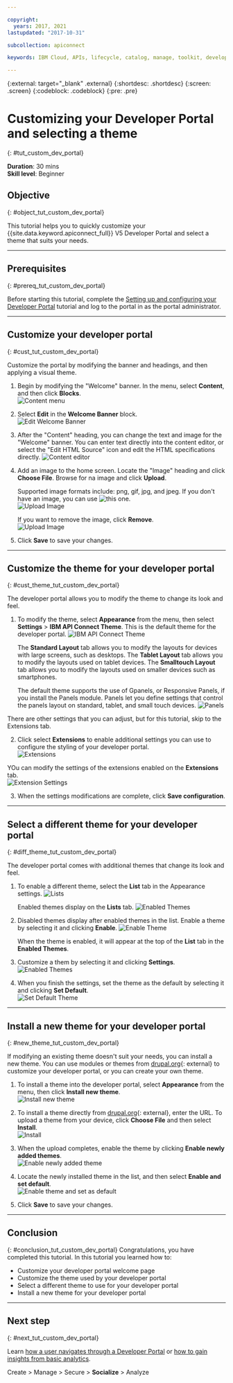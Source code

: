 ```yaml
---

copyright:
  years: 2017, 2021
lastupdated: "2017-10-31"

subcollection: apiconnect

keywords: IBM Cloud, APIs, lifecycle, catalog, manage, toolkit, develop, dev portal, tutorial, API Connect V5

---
```


{:external: target="_blank" .external}
{:shortdesc: .shortdesc}
{:screen: .screen}
{:codeblock: .codeblock}
{:pre: .pre}

# Customizing your Developer Portal and selecting a theme
{: #tut_custom_dev_portal}

**Duration**: 30 mins  
**Skill level**: Beginner  


## Objective
{: #object_tut_custom_dev_portal}

This tutorial helps you to quickly customize your {{site.data.keyword.apiconnect_full}} V5 Developer Portal and select a theme that suits your needs.

---

## Prerequisites
{: #prereq_tut_custom_dev_portal}

Before starting this tutorial, complete the [Setting up and configuring your Developer Portal](/docs/apiconnect/tutorials?topic=apiconnect-tut_config_dev_portal) tutorial and log to the portal in as the portal administrator.

---

## Customize your developer portal
{: #cust_tut_custom_dev_portal}

Customize the portal by modifying the banner and headings, and then applying a visual theme.

1. Begin by modifying the "Welcome" banner. In the menu, select **Content**, and then click **Blocks**.  
  ![Content menu](images/31-content.png)

2. Select **Edit** in the **Welcome Banner** block.  
  ![Edit Welcome Banner](images/32-edit.png)

3. After the "Content" heading, you can change the text and image for the "Welcome" banner. You can enter text directly into the content editor, or select the "Edit HTML Source" icon and edit the HTML specifications directly. 
  ![Content editor](images/33-content.png) 

4. Add an image to the home screen. Locate the "Image" heading and click **Choose File**. Browse for na image and click **Upload**. 

   Supported image formats include: png, gif, jpg, and jpeg. If you don't have an image, you can use ![this one](images/Cloudy_Day.png).  
  ![Upload Image](images/34-image.png)

   If you want to remove the image, click **Remove**.  
  ![Upload Image](images/35-uploaded-image.png)
 
5. Click **Save** to save your changes.  
  
---

## Customize the theme for your developer portal
{: #cust_theme_tut_custom_dev_portal}

The developer portal allows you to modify the theme to change its look and feel.

1. To modify the theme, select **Appearance** from the menu, then select **Settings** > **IBM API Connect Theme**. 
   This is the default theme for the developer portal.
   ![IBM API Connect Theme](images/41-APIC-theme.png "IBM API Connect Theme") 

   The **Standard Layout** tab allows you to modify the layouts for devices with large screens, such as desktops. The **Tablet Layout** tab allows you to modify the layouts used on tablet devices. The **Smalltouch Layout** tab allows you to modify the layouts used on smaller devices such as smartphones. 
   
   The default theme supports the use of Gpanels, or Responsive Panels, if you install the Panels module. Panels let you define settings that control the panels layout on standard, tablet, and small touch devices. 
  ![Panels](images/43-panels.png "Panels") 


  There are other settings that you can adjust, but for this tutorial, skip to the Extensions tab. 
  
2. Click select **Extensions** to enable additional settings you can use to configure the styling of your developer portal.  
  ![Extensions](images/44-extensions.png "Extensions")

  YOu can modify the settings of the extensions enabled on the **Extensions** tab.     
  ![Extension Settings](images/45-extension-settings.png "Extension Settings")

3. When the settings modifications are complete, click **Save configuration**.

---

## Select a different theme for your developer portal
{: #diff_theme_tut_custom_dev_portal}

The developer portal comes with additional themes that change its look and feel.

1. To enable a different theme, select the **List** tab in the Appearance settings.
  ![Lists](images/51-list.png "Lists") 
 
   Enabled themes display on the **Lists** tab. 
   ![Enabled Themes](images/52-enabled-themes.png "Enabled Themes")

2. Disabled themes display after enabled themes in the list. Enable a theme by selecting it and clicking **Enable**.
   ![Enable Theme](images/53-enable-theme.png "Enable Theme") 

   When the theme is enabled, it will appear at the top of the **List** tab in the **Enabled Themes**. 
  
3. Customize a them by selecting it and clicking **Settings**.  
   ![Enabled Themes](images/54-theme-settings.png "Enabled Themes")

4. When you finish the settings, set the theme as the default by selecting it and clicking **Set Default**.     
   ![Set Default Theme](images/55-set-default.png "Set Default Theme")

---

## Install a new theme for your developer portal
{: #new_theme_tut_custom_dev_portal}

If modifying an existing theme doesn't suit your needs, you can install a new theme. You can use modules or themes from [drupal.org](http://drupal.org){: external} to customize your developer portal, or you can create your own theme.

1. To install a theme into the developer portal, select **Appearance** from the menu, then click **Install new theme**.  
  ![Install new theme](images/62-install-new.png)

2. To install a theme directly from [drupal.org](http://drupal.org){: external}, enter the URL. To upload a theme from your device, click **Choose File** and then select **Install**.  
  ![Install](images/63-install.png) 

3. When the upload completes, enable the theme by clicking **Enable newly added themes**.  
  ![Enable newly added theme](images/64-upload.png)

4. Locate the newly installed theme in the list, and then select **Enable and set default**.  
  ![Enable theme and set as default](images/65-enable.png)

5. Click **Save** to save your changes.  

---

## Conclusion
{: #conclusion_tut_custom_dev_portal}
Congratulations, you have completed this tutorial. In this tutorial you learned how to:

* Customize your developer portal welcome page
* Customize the theme used by your developer portal 
* Select a different theme to use for your developer portal
* Install a new theme for your developer portal

---

## Next step
{: #next_tut_custom_dev_portal}

Learn [how a user navigates through a Developer Portal](/docs/apiconnect/tutorials?topic=apiconnect-tut_discover_apis) or [how to gain insights from basic analytics](/docs/apiconnect/tutorials?topic=apiconnect-tut_insights_analytics).

Create > Manage > Secure > **Socialize** > Analyze  

